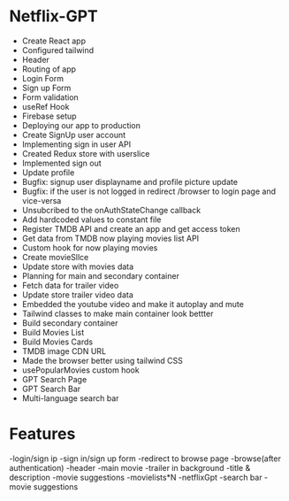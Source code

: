 # Netflix-GPT

- Create React app
- Configured tailwind
- Header
- Routing of app
- Login Form
- Sign up Form
- Form validation
- useRef Hook
- Firebase setup
- Deploying our app to production
- Create SignUp user account
- Implementing sign in user API
- Created Redux store with userslice
- Implemented sign out
- Update profile
- Bugfix: signup user displayname and profile picture update
- Bugfix: if the user is not logged in redirect /browser to login page and vice-versa
- Unsubcribed to the onAuthStateChange callback 
- Add hardcoded values to constant file
- Register TMDB API and create an app and get access token
- Get data from TMDB now playing movies list API
- Custom hook for now playing movies 
- Create movieSllce
- Update store with movies data
- Planning for main and secondary container
- Fetch data for trailer video
- Update store trailer video data
- Embedded the youtube video and make it autoplay and mute
- Tailwind classes to make main container look bettter
- Build secondary container
- Build Movies List
- Build Movies Cards
- TMDB image CDN URL
- Made the browser better using tailwind CSS
- usePopularMovies custom hook
- GPT Search Page
- GPT Search Bar
- Multi-language search bar
# Features
-login/sign ip
    -sign in/sign up form
    -redirect to browse page
-browse(after authentication)
    -header
    -main movie
        -trailer in background
        -title & description
        -movie suggestions
            -movielists*N
-netflixGpt
    -search bar
    -movie suggestions                